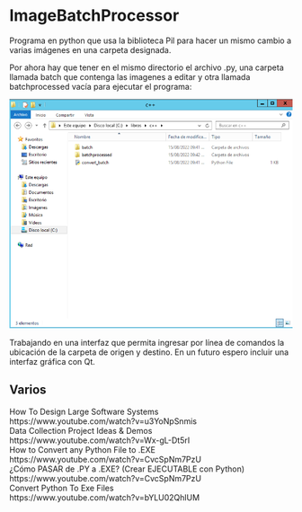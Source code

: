 <h1>ImageBatchProcessor</h1>
<p>
Programa en python que usa la biblioteca Pil para hacer un mismo cambio a varias imágenes en una carpeta designada.
</p>
<p>
Por ahora hay que tener en el mismo directorio el archivo .py, una carpeta llamada batch que contenga las imagenes a editar y otra llamada batchprocessed vacía para ejecutar el programa:
</p>
<img src="Images/captura.png">
<p>
Trabajando en una interfaz que permita ingresar por línea de comandos la ubicación de la carpeta de origen y destino. En un futuro espero incluir una interfaz gráfica con Qt.
</p>


<h2>Varios</h2>
<p>
How To Design Large Software Systems <br>
https://www.youtube.com/watch?v=u3YoNpSnmis <br>
Data Collection Project Ideas & Demos <br>
https://www.youtube.com/watch?v=Wx-gL-Dt5rI <br>
How to Convert any Python File to .EXE <br>
https://www.youtube.com/watch?v=CvcSpNm7PzU <br>
¿Cómo PASAR de .PY a .EXE? (Crear EJECUTABLE con Python) <br>
https://www.youtube.com/watch?v=CvcSpNm7PzU <br>
Convert Python To Exe Files <br>
https://www.youtube.com/watch?v=bYLU02QhlUM <br>
</p>
